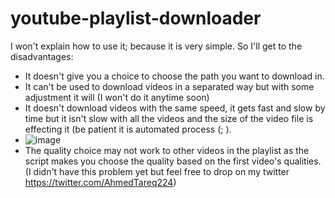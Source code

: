 # youtube-playlist-downloader

I won't explain how to use it; because it is very simple.
So I'll get to the disadvantages:
- It doesn't give you a choice to choose the path you want to download in.
- It can't be used to download videos in a separated way but with some adjustment it will (I won't do it anytime soon)
- It doesn't download videos with the same speed, it gets fast and slow by time but it isn't slow with all the videos and the size of the video file is effecting it (be patient it is automated process (; ).
- ![image](https://user-images.githubusercontent.com/63518121/126988324-16f15285-cb2f-4872-85b3-42409228d87e.png)
- The quality choice may not work to other videos in the playlist as the script makes you choose the quality based on the first video's qualities.(I didn't have this problem yet but feel free to drop on my twitter https://twitter.com/AhmedTareq224)
